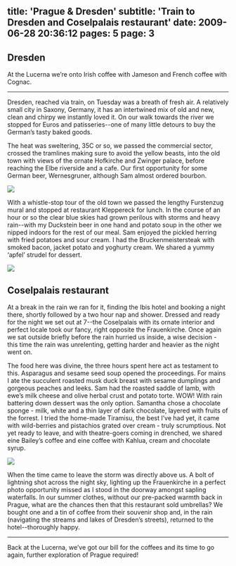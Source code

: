 title: 'Prague & Dresden'
subtitle: 'Train to Dresden and Coselpalais restaurant'
date: 2009-06-28 20:36:12
pages: 5
page: 3
---

## Dresden

At the Lucerna we’re onto Irish coffee with Jameson and French coffee with Cognac.

---

Dresden, reached via train, on Tuesday was a breath of fresh air. A relatively small city in Saxony, Germany, it has an intertwined mix of old and new, clean and chirpy we instantly loved it. On our walk towards the river we stopped for Euros and patisseries--one of many little detours to buy the German’s tasty baked goods.

The heat was sweltering, 35C or so, we passed the commercial sector, crossed the tramlines making sure to avoid the yellow beasts, into the old town with views of the ornate Hofkirche and Zwinger palace, before reaching the Elbe riverside and a cafe. Our first opportunity for some German beer, Wernesgruner, although Sam almost ordered bourbon.

[![](http://host.trivialbeing.org/up/small/dresden-01-arrival.JPG)](http://host.trivialbeing.org/up/dresden-01-arrival.JPG)

With a whistle-stop tour of the old town we passed the lengthy Furstenzug mural and stopped at restaurant Kleppereck for lunch. In the course of an hour or so the clear blue skies had grown perilous with storms and heavy rain--with my Duckstein beer in one hand and potato soup in the other we nipped indoors for the rest of our meal. Sam enjoyed the pickled herring with fried potatoes and sour cream. I had the Bruckenmeistersteak with smoked bacon, jacket potato and yoghurty cream. We shared a yummy ‘apfel’ strudel for dessert.

[![](http://host.trivialbeing.org/up/small/dresden-02-duckstein.JPG)](http://host.trivialbeing.org/up/dresden-02-duckstein.JPG)

## Coselpalais restaurant

At a break in the rain we ran for it, finding the Ibis hotel and booking a night there, shortly followed by a two hour nap and shower. Dressed and ready for the night we set out at 7--the Coselpalais with its ornate interior and perfect locale took our fancy, right opposite the Frauenkirche. Once again we sat outside briefly before the rain hurried us inside, a wise decision - this time the rain was unrelenting, getting harder and heavier as the night went on.

The food here was divine, the three hours spent here act as testament to this. Asparagus and sesame seed soup opened the proceedings. For mains I ate the succulent roasted musk duck breast with sesame dumplings and gorgeous peaches and leeks. Sam had the roasted saddle of lamb, with ewe’s milk cheese and olive herbal crust and potato torte. WOW! With rain battering down dessert was the only option. Samantha chose a chocolate sponge - milk, white and a thin layer of dark chocolate, layered with fruits of the forrest. I tried the home-made Tiramisu, the best I’ve had yet, it came with wild-berries and pistachios grated over cream - truly scrumptious. Not yet ready to leave, and with theatre-goers coming in drenched, we shared eine Bailey’s coffee and eine coffee with Kahlua, cream and chocolate syrup.

[![](http://host.trivialbeing.org/up/small/dresden-03-coselpalais.JPG)](http://host.trivialbeing.org/up/dresden-03-coselpalais.JPG)

When the time came to leave the storm was directly above us. A bolt of lightning shot across the night sky, lighting up the Frauenkirche in a perfect photo opportunity missed as I stood in the doorway amongst sapling waterfalls. In our summer clothes, without our pre-packed warmth back in Prague, what are the chances then that this restaurant sold umbrellas? We bought one and a tin of coffee from their souvenir shop and, in the rain (navigating the streams and lakes of Dresden’s streets), returned to the hotel--thoroughly happy.

---

Back at the Lucerna, we’ve got our bill for the coffees and its time to go again, further exploration of Prague required!
